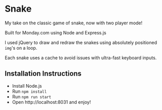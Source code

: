 # Snake

My take on the classic game of snake, now with two player mode!

Built for Monday.com using Node and Express.js

I used jQuery to draw and redraw the snakes using absolutely positioned `img`'s on a loop.

Each snake uses a cache to avoid issues with ultra-fast keyboard inputs.

## Installation Instructions
- Install Node.js
- Run `npm install`
- Run `npm run start`
- Open http://localhost:8031 and enjoy!